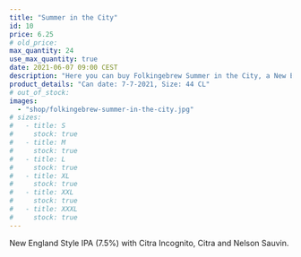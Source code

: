 ```yaml
---
title: "Summer in the City"
id: 10
price: 6.25
# old_price:
max_quantity: 24
use_max_quantity: true
date: 2021-06-07 09:00 CEST
description: "Here you can buy Folkingebrew Summer in the City, a New England Style IPA (7.5%) with Citra Incognito, Citra and Nelson Sauvin."
product_details: "Can date: 7-7-2021, Size: 44 CL"
# out_of_stock:
images:
  - "shop/folkingebrew-summer-in-the-city.jpg"
# sizes:
#   - title: S
#     stock: true
#   - title: M
#     stock: true
#   - title: L
#     stock: true
#   - title: XL
#     stock: true
#   - title: XXL
#     stock: true
#   - title: XXXL
#     stock: true
---
```


New England Style IPA (7.5%) with Citra Incognito, Citra and Nelson Sauvin.
